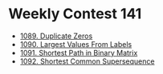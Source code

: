 # Weekly Contest 141


* [1089. Duplicate Zeros](/problemset-new/010/01089-duplicate-zeros)  
* [1090. Largest Values From Labels](/problemset-new/010/01090-largest-values-from-labels)  
* [1091. Shortest Path in Binary Matrix](/problemset-new/010/01091-shortest-path-in-binary-matrix)  
* [1092. Shortest Common Supersequence](/problemset-new/010/01092-shortest-common-supersequence)  


